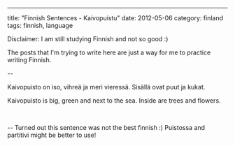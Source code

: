 ---
title: "Finnish Sentences - Kaivopuistu"
date: 2012-05-06
category: finland
tags: finnish, language

Disclaimer: I am still studying Finnish and not so good :)

The posts that I'm trying to write here are just a way for me to practice writing Finnish.

\--

Kaivopuisto on iso, vihreä ja meri vieressä. Sisällä ovat puut ja kukat.

Kaivopuisto is big, green and next to the sea. Inside are trees and flowers.

 

\-- Turned out this sentence was not the best finnish :) Puistossa and partitivi might be better to use!

